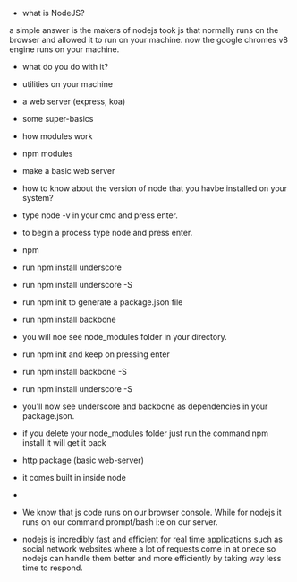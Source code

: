 - what is NodeJS?

a simple answer is the makers of nodejs took js that normally runs on the browser and allowed it to run on your machine. now the google chromes v8 engine runs on your machine.

- what do you do with it?
 - utilities on your machine
 - a web server (express, koa)

 - some super-basics
  - how modules work
  - npm modules
  - make a basic web server

- how to know about the version of node that you havbe installed on your system?
 - type node -v in your cmd and press enter.

- to begin a process type node and press enter.

- npm
 - run npm install underscore
 - run npm install underscore -S
 - run npm init to generate a package.json file
 - run npm install backbone
 - you will noe see node_modules folder in your directory.
  - run npm init and keep on pressing enter
  - run npm install backbone -S
  - run npm install underscore -S
  - you'll now see underscore and backbone as dependencies in your package.json.
  - if you delete your node_modules folder just run the command npm install it will get it back

- http package (basic web-server)
 - it comes built in inside node
 - 

- We know that js code runs on our browser console. While for nodejs it runs on our command prompt/bash i:e on our server.

- nodejs is incredibly fast and efficient for real time applications such as social network websites where a lot of requests come in at onece so nodejs can handle them better and more efficiently by taking way less time to respond.